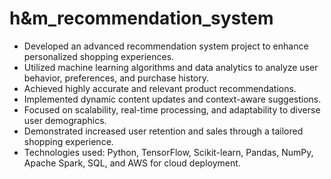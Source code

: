 # h&m_recommendation_system
- Developed an advanced recommendation system project to enhance personalized shopping experiences.
- Utilized machine learning algorithms and data analytics to analyze user behavior, preferences, and purchase history.
- Achieved highly accurate and relevant product recommendations.
- Implemented dynamic content updates and context-aware suggestions.
- Focused on scalability, real-time processing, and adaptability to diverse user demographics.
- Demonstrated increased user retention and sales through a tailored shopping experience.
- Technologies used: Python, TensorFlow, Scikit-learn, Pandas, NumPy, Apache Spark, SQL, and AWS for cloud deployment.

